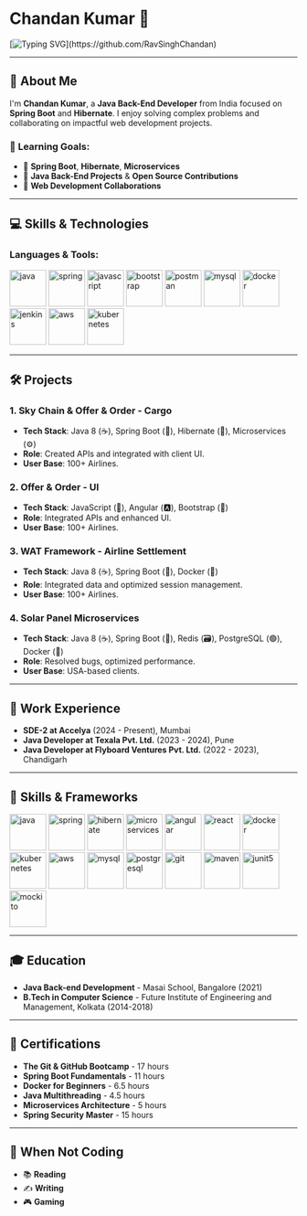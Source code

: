 # **Chandan Kumar** 👋

[![Typing SVG](https://readme-typing-svg.herokuapp.com?font=Architects+Daughter&color=FF7722&size=20&lines=Hey!+It's+Chandan+Kumar!;Learning+Java+Back-end+Development...👨🏻‍💻;)](https://github.com/RavSinghChandan)

---

## 🚀 **About Me**

I'm **Chandan Kumar**, a **Java Back-End Developer** from India focused on **Spring Boot** and **Hibernate**. I enjoy solving complex problems and collaborating on impactful web development projects.

### 💬 **Learning Goals**:
- 🌱 **Spring Boot**, **Hibernate**, **Microservices**
- 🔭 **Java Back-End Projects** & **Open Source Contributions**
- 🤝 **Web Development Collaborations**

---

## 💻 **Skills & Technologies**

### **Languages & Tools**:
<p float="left">
  <img src="https://img.icons8.com/color/64/000000/java-coffee-cup-logo.png" alt="java" width="64" height="64">  
  <img src="https://img.icons8.com/ios/50/000000/spring-logo.png" alt="spring" width="64" height="64">
  <img src="https://img.icons8.com/ios/50/000000/javascript.png" alt="javascript" width="64" height="64">
  <img src="https://img.icons8.com/ios/50/000000/bootstrap.png" alt="bootstrap" width="64" height="64">
  <img src="https://img.icons8.com/ios/50/000000/postman.png" alt="postman" width="64" height="64">
  <img src="https://img.icons8.com/ios/50/000000/mysql-logo.png" alt="mysql" width="64" height="64">
  <img src="https://img.icons8.com/ios/50/000000/docker.png" alt="docker" width="64" height="64">
  <img src="https://img.icons8.com/ios/50/000000/jenkins.png" alt="jenkins" width="64" height="64">
  <img src="https://img.icons8.com/ios/50/000000/amazon-web-services.png" alt="aws" width="64" height="64">
  <img src="https://img.icons8.com/ios/50/000000/kubernetes.png" alt="kubernetes" width="64" height="64">
</p>

---

## 🛠️ **Projects**

### 1. **Sky Chain & Offer & Order - Cargo**

- **Tech Stack**: Java 8 (☕), Spring Boot (🌱), Hibernate (🐍), Microservices (⚙️)
- **Role**: Created APIs and integrated with client UI.
- **User Base**: 100+ Airlines.

### 2. **Offer & Order - UI**

- **Tech Stack**: JavaScript (📜), Angular (🅰️), Bootstrap (🧩)
- **Role**: Integrated APIs and enhanced UI.
- **User Base**: 100+ Airlines.

### 3. **WAT Framework - Airline Settlement**

- **Tech Stack**: Java 8 (☕), Spring Boot (🌱), Docker (🐳)
- **Role**: Integrated data and optimized session management.
- **User Base**: 100+ Airlines.

### 4. **Solar Panel Microservices**

- **Tech Stack**: Java 8 (☕), Spring Boot (🌱), Redis (🗃), PostgreSQL (🟢), Docker (🐳)
- **Role**: Resolved bugs, optimized performance.
- **User Base**: USA-based clients.

---

## 🌱 **Work Experience**

- **SDE-2 at Accelya** (2024 - Present), Mumbai
- **Java Developer at Texala Pvt. Ltd.** (2023 - 2024), Pune
- **Java Developer at Flyboard Ventures Pvt. Ltd.** (2022 - 2023), Chandigarh

---

## 🔑 **Skills & Frameworks**

<p float="left">
  <img src="https://img.icons8.com/color/64/000000/java-coffee-cup-logo.png" alt="java" width="64" height="64">  
  <img src="https://img.icons8.com/ios/50/000000/spring-logo.png" alt="spring" width="64" height="64">
  <img src="https://img.icons8.com/ios/50/000000/hibernate.png" alt="hibernate" width="64" height="64">
  <img src="https://img.icons8.com/ios/50/000000/cogs.png" alt="microservices" width="64" height="64">
  <img src="https://img.icons8.com/ios/50/000000/angularjs.png" alt="angular" width="64" height="64">
  <img src="https://img.icons8.com/ios/50/000000/react-native.png" alt="react" width="64" height="64">
  <img src="https://img.icons8.com/ios/50/000000/docker.png" alt="docker" width="64" height="64">
  <img src="https://img.icons8.com/ios/50/000000/kubernetes.png" alt="kubernetes" width="64" height="64">
  <img src="https://img.icons8.com/ios/50/000000/amazon-web-services.png" alt="aws" width="64" height="64">
  <img src="https://img.icons8.com/ios/50/000000/mysql-logo.png" alt="mysql" width="64" height="64">
  <img src="https://img.icons8.com/ios/50/000000/postgresql.png" alt="postgresql" width="64" height="64">
  <img src="https://img.icons8.com/ios/50/000000/git.png" alt="git" width="64" height="64">
  <img src="https://img.icons8.com/ios/50/000000/apache-maven.png" alt="maven" width="64" height="64">
  <img src="https://img.icons8.com/ios/50/000000/junit.png" alt="junit5" width="64" height="64">
  <img src="https://img.icons8.com/ios/50/000000/mock.png" alt="mockito" width="64" height="64">
</p>

---

## 🎓 **Education**

- **Java Back-end Development** - Masai School, Bangalore (2021)
- **B.Tech in Computer Science** - Future Institute of Engineering and Management, Kolkata (2014-2018)

---

## 📜 **Certifications**

- **The Git & GitHub Bootcamp** - 17 hours
- **Spring Boot Fundamentals** - 11 hours
- **Docker for Beginners** - 6.5 hours
- **Java Multithreading** - 4.5 hours
- **Microservices Architecture** - 5 hours
- **Spring Security Master** - 15 hours

---

## 📍 **When Not Coding**

- 📚 **Reading**
- ✍️ **Writing**
- 🎮 **Gaming**

